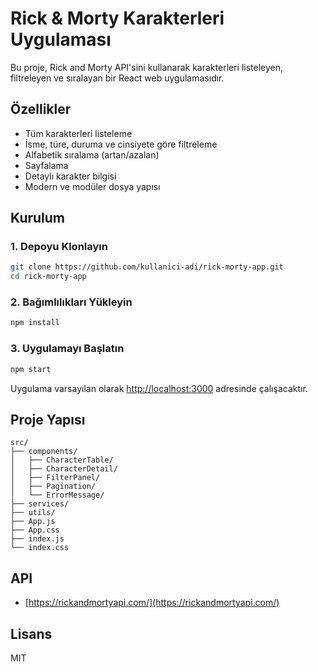 # Rick & Morty Karakterleri Uygulaması

Bu proje, Rick and Morty API'sini kullanarak karakterleri listeleyen, filtreleyen ve sıralayan bir React web uygulamasıdır.

## Özellikler

- Tüm karakterleri listeleme
- İsme, türe, duruma ve cinsiyete göre filtreleme
- Alfabetik sıralama (artan/azalan)
- Sayfalama
- Detaylı karakter bilgisi
- Modern ve modüler dosya yapısı

## Kurulum

### 1. Depoyu Klonlayın

```sh
git clone https://github.com/kullanici-adi/rick-morty-app.git
cd rick-morty-app
```

### 2. Bağımlılıkları Yükleyin

```sh
npm install
```

### 3. Uygulamayı Başlatın

```sh
npm start
```

Uygulama varsayılan olarak [http://localhost:3000](http://localhost:3000) adresinde çalışacaktır.

## Proje Yapısı

```
src/
├── components/
│   ├── CharacterTable/
│   ├── CharacterDetail/
│   ├── FilterPanel/
│   ├── Pagination/
│   └── ErrorMessage/
├── services/
├── utils/
├── App.js
├── App.css
├── index.js
└── index.css
```

## API

- [https://rickandmortyapi.com/](https://rickandmortyapi.com/)

## Lisans

MIT
